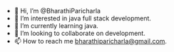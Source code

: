 - 👋 Hi, I’m @BharathiParicharla
- 👀 I’m interested in java full stack development.
- 🌱 I’m currently learning java.
- 💞️ I’m looking to collaborate on development.
- 📫 How to reach me bharathiparicharla@gmail.com.


